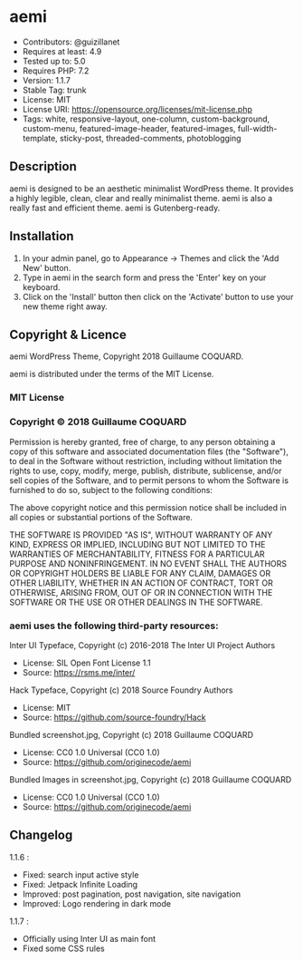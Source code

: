 # aemi



* Contributors: @guizillanet
* Requires at least: 4.9
* Tested up to: 5.0
* Requires PHP: 7.2
* Version: 1.1.7
* Stable Tag: trunk
* License: MIT
* License URI: https://opensource.org/licenses/mit-license.php
* Tags: white, responsive-layout, one-column, custom-background, custom-menu, featured-image-header, featured-images, full-width-template, sticky-post, threaded-comments, photoblogging



## Description

aemi is designed to be an aesthetic minimalist WordPress theme. It provides a highly legible, clean, clear and really minimalist theme. aemi is also a really fast and efficient theme. aemi is Gutenberg-ready.



## Installation

1. In your admin panel, go to Appearance -> Themes and click the 'Add New' button.
2. Type in aemi in the search form and press the 'Enter' key on your keyboard.
3. Click on the 'Install' button then click on the 'Activate' button to use your new theme right away.



## Copyright & Licence

aemi WordPress Theme, Copyright 2018 Guillaume COQUARD.

aemi is distributed under the terms of the MIT License.


### MIT License

### Copyright © 2018 Guillaume COQUARD

Permission is hereby granted, free of charge, to any person obtaining a copy
of this software and associated documentation files (the "Software"), to deal
in the Software without restriction, including without limitation the rights
to use, copy, modify, merge, publish, distribute, sublicense, and/or sell
copies of the Software, and to permit persons to whom the Software is
furnished to do so, subject to the following conditions:

The above copyright notice and this permission notice shall be included in all
copies or substantial portions of the Software.

THE SOFTWARE IS PROVIDED "AS IS", WITHOUT WARRANTY OF ANY KIND, EXPRESS OR
IMPLIED, INCLUDING BUT NOT LIMITED TO THE WARRANTIES OF MERCHANTABILITY,
FITNESS FOR A PARTICULAR PURPOSE AND NONINFRINGEMENT. IN NO EVENT SHALL THE
AUTHORS OR COPYRIGHT HOLDERS BE LIABLE FOR ANY CLAIM, DAMAGES OR OTHER
LIABILITY, WHETHER IN AN ACTION OF CONTRACT, TORT OR OTHERWISE, ARISING FROM,
OUT OF OR IN CONNECTION WITH THE SOFTWARE OR THE USE OR OTHER DEALINGS IN THE
SOFTWARE.



### aemi uses the following third-party resources:

Inter UI Typeface, Copyright (c) 2016-2018 The Inter UI Project Authors
- License: SIL Open Font License 1.1
- Source: https://rsms.me/inter/


Hack Typeface, Copyright (c) 2018 Source Foundry Authors
- License: MIT
- Source: https://github.com/source-foundry/Hack


Bundled screenshot.jpg, Copyright (c) 2018 Guillaume COQUARD
- License: CC0 1.0 Universal (CC0 1.0)
- Source: https://github.com/originecode/aemi


Bundled Images in screenshot.jpg, Copyright (c) 2018 Guillaume COQUARD
- License: CC0 1.0 Universal (CC0 1.0)
- Source: https://github.com/originecode/aemi


## Changelog


1.1.6 :
- Fixed: search input active style
- Fixed: Jetpack Infinite Loading
- Improved: post pagination, post navigation, site navigation
- Improved: Logo rendering in dark mode

1.1.7 :
- Officially using Inter UI as main font
- Fixed some CSS rules
